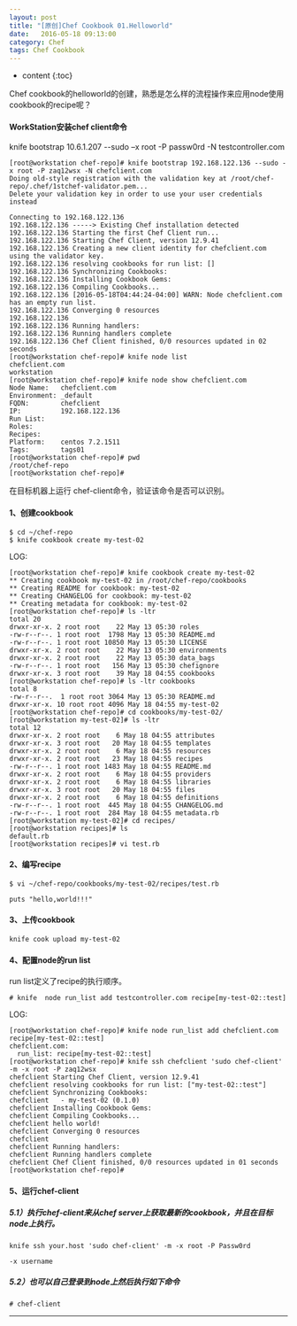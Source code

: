 ```yaml
---
layout: post
title: "[原创]Chef Cookbook 01.Helloworld"
date:   2016-05-18 09:13:00
category: Chef
tags: Chef Cookbook 
---
```


* content
{:toc}

Chef cookbook的helloworld的创建，熟悉是怎么样的流程操作来应用node使用cookbook的recipe呢？




#### WorkStation安装chef client命令

knife bootstrap 10.6.1.207 --sudo –x root -P passw0rd -N testcontroller.com

	[root@workstation chef-repo]# knife bootstrap 192.168.122.136 --sudo -x root -P zaq12wsx -N chefclient.com
	Doing old-style registration with the validation key at /root/chef-repo/.chef/1stchef-validator.pem...
	Delete your validation key in order to use your user credentials instead

	Connecting to 192.168.122.136
	192.168.122.136 -----> Existing Chef installation detected
	192.168.122.136 Starting the first Chef Client run...
	192.168.122.136 Starting Chef Client, version 12.9.41
	192.168.122.136 Creating a new client identity for chefclient.com using the validator key.
	192.168.122.136 resolving cookbooks for run list: []
	192.168.122.136 Synchronizing Cookbooks:
	192.168.122.136 Installing Cookbook Gems:
	192.168.122.136 Compiling Cookbooks...
	192.168.122.136 [2016-05-18T04:44:24-04:00] WARN: Node chefclient.com has an empty run list.
	192.168.122.136 Converging 0 resources
	192.168.122.136 
	192.168.122.136 Running handlers:
	192.168.122.136 Running handlers complete
	192.168.122.136 Chef Client finished, 0/0 resources updated in 02 seconds
	[root@workstation chef-repo]# knife node list
	chefclient.com
	workstation
	[root@workstation chef-repo]# knife node show chefclient.com
	Node Name:   chefclient.com
	Environment: _default
	FQDN:        chefclient
	IP:          192.168.122.136
	Run List:    
	Roles:       
	Recipes:     
	Platform:    centos 7.2.1511
	Tags:        tags01
	[root@workstation chef-repo]# pwd
	/root/chef-repo
	[root@workstation chef-repo]#


在目标机器上运行 chef-client命令，验证该命令是否可以识别。

#### 1、创建cookbook

	$ cd ~/chef-repo
	$ knife cookbook create my-test-02

LOG:

	[root@workstation chef-repo]# knife cookbook create my-test-02
	** Creating cookbook my-test-02 in /root/chef-repo/cookbooks
	** Creating README for cookbook: my-test-02
	** Creating CHANGELOG for cookbook: my-test-02
	** Creating metadata for cookbook: my-test-02
	[root@workstation chef-repo]# ls -ltr
	total 20
	drwxr-xr-x. 2 root root    22 May 13 05:30 roles
	-rw-r--r--. 1 root root  1798 May 13 05:30 README.md
	-rw-r--r--. 1 root root 10850 May 13 05:30 LICENSE
	drwxr-xr-x. 2 root root    22 May 13 05:30 environments
	drwxr-xr-x. 2 root root    22 May 13 05:30 data_bags
	-rw-r--r--. 1 root root   156 May 13 05:30 chefignore
	drwxr-xr-x. 3 root root    39 May 18 04:55 cookbooks
	[root@workstation chef-repo]# ls -ltr cookbooks
	total 8
	-rw-r--r--.  1 root root 3064 May 13 05:30 README.md
	drwxr-xr-x. 10 root root 4096 May 18 04:55 my-test-02
	[root@workstation chef-repo]# cd cookbooks/my-test-02/
	[root@workstation my-test-02]# ls -ltr
	total 12
	drwxr-xr-x. 2 root root    6 May 18 04:55 attributes
	drwxr-xr-x. 3 root root   20 May 18 04:55 templates
	drwxr-xr-x. 2 root root    6 May 18 04:55 resources
	drwxr-xr-x. 2 root root   23 May 18 04:55 recipes
	-rw-r--r--. 1 root root 1483 May 18 04:55 README.md
	drwxr-xr-x. 2 root root    6 May 18 04:55 providers
	drwxr-xr-x. 2 root root    6 May 18 04:55 libraries
	drwxr-xr-x. 3 root root   20 May 18 04:55 files
	drwxr-xr-x. 2 root root    6 May 18 04:55 definitions
	-rw-r--r--. 1 root root  445 May 18 04:55 CHANGELOG.md
	-rw-r--r--. 1 root root  284 May 18 04:55 metadata.rb
	[root@workstation my-test-02]# cd recipes/
	[root@workstation recipes]# ls 
	default.rb
	[root@workstation recipes]# vi test.rb


#### 2、编写recipe

	$ vi ~/chef-repo/cookbooks/my-test-02/recipes/test.rb

	puts "hello,world!!!"

#### 3、上传cookbook

	knife cook upload my-test-02

#### 4、配置node的run list

run list定义了recipe的执行顺序。

	# knife  node run_list add testcontroller.com recipe[my-test-02::test]

LOG:

	[root@workstation chef-repo]# knife node run_list add chefclient.com recipe[my-test-02::test]
	chefclient.com:
	  run_list: recipe[my-test-02::test]
	[root@workstation chef-repo]# knife ssh chefclient 'sudo chef-client' -m -x root -P zaq12wsx
	chefclient Starting Chef Client, version 12.9.41
	chefclient resolving cookbooks for run list: ["my-test-02::test"]
	chefclient Synchronizing Cookbooks:
	chefclient   - my-test-02 (0.1.0)
	chefclient Installing Cookbook Gems:
	chefclient Compiling Cookbooks...
	chefclient hello world!
	chefclient Converging 0 resources
	chefclient 
	chefclient Running handlers:
	chefclient Running handlers complete
	chefclient Chef Client finished, 0/0 resources updated in 01 seconds
	[root@workstation chef-repo]# 


#### 5、运行chef-client

##### 5.1）执行chef-client来从chef server上获取最新的cookbook，并且在目标node上执行。

	knife ssh your.host 'sudo chef-client' -m -x root -P Passw0rd

	-x username

##### 5.2）也可以自己登录到node上然后执行如下命令

   	# chef-client

	
---


